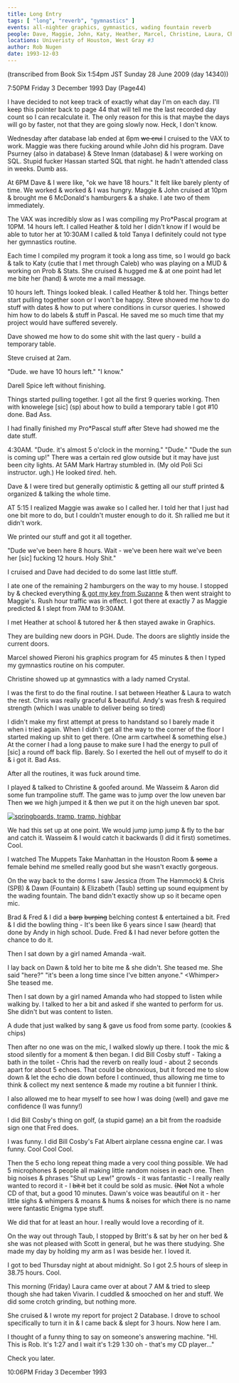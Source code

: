 ```yaml
---
title: Long Entry
tags: [ "long", "reverb", "gymnastics" ]
events: all-nighter graphics, gymnastics, wading fountain reverb
people: Dave, Maggie, John, Katy, Heather, Marcel, Christine, Laura, Chris, Fred, Dawn, Amanda, Britt
locations: Univeristy of Houston, West Gray #3
author: Rob Nugen
date: 1993-12-03
---
```


<p class="note">(transcribed from Book Six 1:54pm JST Sunday 28 June 2009 (day 14340))</p>

<p class="date">7:50PM Friday 3 December 1993 Day (Page44)</p>

<p>I have decided to not keep track of exactly what day I'm on each day.  I'll keep this pointer
back to page 44 that will tell me the last recorded day count so I can recalculate it.  The only
reason for this is that maybe the days will go by faster, not that they are going slowly now.
Heck, I don't know.</p>

<p>Wednesday after database lab ended at 6pm <del>we crui</del> I cruised to the VAX to work.
Maggie was there fucking around while John did his program.  Dave Psurney (also in database) &amp;
Steve Inman (database) &amp; I were working on SQL. Stupid fucker Hassan started SQL that night.
he hadn't attended class in weeks.  Dumb ass.</p>

<p>At 6PM Dave &amp; I were like, &quot;ok we have 18 hours.&quot; It felt like barely plenty of
time.  We worked &amp; worked &amp; I was hungry.  Maggie &amp; John cruised at 10pm &amp; brought
me 6 McDonald's hamburgers &amp; a shake.  I ate two of them immediately.</p>

<p>The VAX was incredibly slow as I was compiling my Pro*Pascal program at 10PM.  14 hours left.  I
called Heather &amp; told her I didn't know if I would be able to tutor her at 10:30AM I called
&amp; told Tanya I definitely could not type her gymnastics routine.</p>

<p>Each time I compiled my program it took a long ass time, so I would go back &amp; talk to Katy
(cutie that I met through Caleb) who was playing on a MUD &amp; working on Prob &amp; Stats.  She
cruised &amp; hugged me &amp; at one point had let me bite her (hand) &amp; wrote me a mail
message.</p>

<p>10 hours left.  Things looked bleak.  I called Heather &amp; told her.  Things better start
pulling together soon or I won't be happy.  Steve showed me how to do stuff with dates &amp; how to
put where conditions in cursor queries.  I showed him how to do labels &amp; stuff in Pascal.  He
saved me so much time that my project would have suffered severely.</p>

<p>Dave showed me how to do some shit with the last query - build a temporary table.</p>

<p>Steve cruised at 2am.</p>

<p>&quot;Dude. we have 10 hours left.&quot; &quot;I know.&quot;</p>

<p>Darell Spice left without finishing.</p>

<p>Things started pulling together.  I got all the first 9 queries working.  Then with knowelege [sic]
(sp) about how to build a temporary table I got #10 done.  Bad Ass.</p>

<p>I had finally finished my Pro*Pascal stuff after Steve had showed me the date stuff.</p>

<p>4:30AM. &quot;Dude. it's almost 5 o'clock in the morning.&quot;  &quot;Dude.&quot;  &quot;Dude
the sun is coming up!&quot;  There was a certain red glow outside but it may have just been city
lights.  At 5AM Mark Hartray stumbled in. (My old Poli Sci instructor.  ugh.)  He
looked <em>tired</em>.  heh.</p>

<p>Dave &amp; I were tired but generally optimistic &amp; getting all our stuff printed &amp;
organized &amp; talking the whole time.</p>

<p>AT 5:15 I realized Maggie was awake so I called her.  I told her that I just had one bit more to
do, but I couldn't muster enough to do it.  Sh rallied me but it didn't work.</p>

<p>We printed our stuff and got it all together.</p>

<p>&quot;Dude we've been here 8 hours.  Wait - we've been here wait we've been her [sic] fucking 12
hours.  Holy Shit.&quot;</p>

<p>I cruised and Dave had decided to do some last little stuff.</p>

<p>I ate one of the remaining 2 hamburgers on the way to my house.  I stopped by &amp; checked
everything <ins>&amp; got my key from Suzanne</ins> &amp; then went straight to Maggie's.  Rush
hour traffic was in effect.  I got there at exactly 7 as Maggie predicted &amp; I slept from 7AM to
9:30AM.</p>

<p>I met Heather at school &amp; tutored her &amp; then stayed awake in Graphics.</p>

<p>They are building new doors in PGH.  Dude.  The doors are slightly inside the current doors.</p>

<p>Marcel showed Pieroni his graphics program for 45 minutes &amp; then I typed my gymnastics
routine on his computer.</p>

<p>Christine showed up at gymnastics with a lady named Crystal.</p>

<p>I was the first to do the final routine.  I sat between Heather &amp; Laura to watch the rest.
Chris was really graceful &amp; beautiful.  Andy's was fresh &amp; required strength (which I was
unable to deliver being so tired)</p>

<p>I didn't make my first attempt at press to handstand so I barely made it when i tried again.
When I didn't get all the way to the corner of the floor I started making up shit to get there.
(One arm cartwheel &amp; something else.)  At the corner I had a long pause to make sure I had the
energy to pull of [sic] a round off back flip.  Barely.  So I exerted the hell out of myself to do
it &amp; i got it.  Bad Ass.</p>

<p>After all the routines, it was fuck around time.</p>

<p>I played &amp; talked to Christine &amp; goofed around.  Me Wasseim &amp; Aaron did some fun
trampoline stuff.  The game was to jump over the low uneven bar Then <del>wc</del> we high jumped it
&amp; then we put it on the high uneven bar spot.</p>

<a href="/wiki/File:Page_50_Book_Six_snippet_3_December_1993.jpg"><img src="/w/images/4/47/Page_50_Book_Six_snippet_3_December_1993.jpg"
alt="springboards, tramp, tramp, highbar"/></a>

<p>We had this set up at one point.  We would jump jump jump &amp; fly to the bar and catch it.
Wasseim &amp; I would catch it backwards (I did it first) sometimes.  Cool.</p>

<p>I watched The Muppets Take Manhattan in the Houston Room &amp; <del>some</del> a female behind
me smelled really good but she wasn't exactly gorgeous.</p>

<p>On the way back to the dorms I saw Jessica (from The Hammock) &amp; Chris (SPB) &amp; Dawn
(Fountain) &amp; Elizabeth (Taub) setting up sound equipment by the wading fountain.  The band
didn't exactly show up so it became open mic.</p>

<p>Brad &amp; Fred &amp; I did a <del>barp</del> <del>burping</del> belching contest &amp;
entertained a bit.  Fred &amp; I did the bowling thing - It's been like 6 years since I saw (heard)
that done by Andy in high school.  Dude.  Fred &amp; I had never before gotten the chance to do
it.</p>

<p>Then I sat down by a girl named Amanda -wait.</p>

<p>I lay back on Dawn &amp; told her to bite me &amp; she didn't.  She teased me.  She said
&quot;here?&quot; &quot;it's been a long time since I've bitten anyone.&quot; &lt;Whimper&gt; She
teased me.</p>

<p>Then I sat down by a girl named Amanda who had stopped to listen while walking by.  I talked to
her a bit and asked if she wanted to perform for us.  She didn't but was content to listen.</p>

<p>A dude that just walked by sang &amp; gave us food from some party.  (cookies &amp; chips)</p>

<p>Then after no one was on the mic, I walked slowly up there.  I took the mic &amp; stood silently
for a moment &amp; then began.  I did Bill Cosby stuff - Taking a bath in the toilet - Chris had
the reverb on really loud - about 2 seconds apart for about 5 echoes.  That could be obnoxious, but
it forced me to slow down &amp; let the echo die down before I continued, thus allowing me time to
think &amp; collect my next sentence &amp; made my routine a bit funnier I think.</p>

<p>I also allowed me to hear myself to see how I was doing (well) and gave me confidence (I was
funny!)</p>

<p>I did Bill Cosby's thing on golf, (a stupid game) an a bit from the roadside sign one that Fred
does.</p>

<p>I was funny.  I did Bill Cosby's Fat Albert airplane cessna engine car.  I was funny.  Cool Cool
Cool.</p>

<p>Then the 5 echo long repeat thing made a very cool thing possible.  We had 5 microphones &amp;
people all making little random noises in each one.  Then big noises &amp; phrases &quot;Shut up
Lew!&quot; growls - it was fantastic - I really really wanted to record it - I <del>bit it</del>
bet it could be sold as music. <del>(Not</del> Not a whole CD of that, but a good 10 minutes.
Dawn's voice was beautiful on it - her little sighs &amp; whimpers &amp; moans &amp; hums &amp;
noises for which there is no name were fantastic Enigma type stuff.</p>

<p>We did that for at least an hour.  I really would love a recording of it.</p>

<p>On the way out through Taub, I stopped by Britt's &amp; sat by her on her bed &amp; she was not
pleased with Scott in general, but he was there studying.  She made my day by holding my arm as I
was beside her.  I loved it.</p>

<p>I got to bed Thursday night at about midnight.  So I got 2.5 hours of sleep in 38.75 hours.
Cool.</p>

<p>This morning (Friday) Laura came over at about 7 AM &amp; tried to sleep though she had taken
Vivarin.  I cuddled &amp; smooched on her and stuff.  We did some crotch grinding, but nothing
more.</p>

<p>She cruised &amp; I wrote my report for project 2 Database.  I drove to school specifically to
turn it in &amp; I came back &amp; slept for 3 hours.  Now here I am.</p>

<p>I thought of a funny thing to say on someone's answering machine.  &quot;HI.  This is Rob.  It's
1:27 and I wait it's 1:29 1:30 oh - that's my CD player...&quot;</p>

<p>Check you later.</p>

<p class="date">10:06PM Friday 3 December 1993</p>
